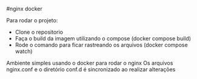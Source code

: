 #nginx docker

Para rodar o projeto:
- Clone o repositorio
- Faça o build da imagem utilizando o compose (docker compose build)
- Rode o comando para ficar rastreando os arquivos (docker compose watch)

Ambiente simples usando o docker para rodar o nginx
Os arquivos nginx.conf e o diretório conf.d é sincronizado ao realizar alterações
